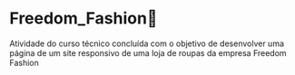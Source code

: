 # Freedom_Fashion👕
Atividade do curso técnico concluída com o objetivo de desenvolver uma página de um site responsivo de uma loja de roupas da empresa Freedom Fashion
